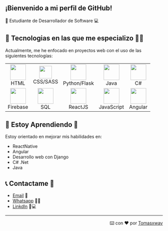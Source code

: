     
## ¡Bienvenido a mi perfil de GitHub! 
📒 Estudiante de Desarrollador de Software 💻


## 📝 Tecnologias en las que me especializo 👨‍💻 

Actualmente, me he enfocado en proyectos web con el uso de las siguientes tecnologías:
<div align='center'>
<table>
    <tbody>
        <tr>
            <td align="center" width="60">
                <img src="https://www.w3.org/html/logo/downloads/HTML5_Logo_512.png" width="50" height="auto">  <br>HTML 
            </td>
            <td align="center" width="60">
                <img src="https://upload.wikimedia.org/wikipedia/commons/d/d5/CSS3_logo_and_wordmark.svg" width="40" height="auto"><br>CSS/SASS
            </td>
            <td align="center" width="60">
                <img src="https://upload.wikimedia.org/wikipedia/commons/thumb/c/c3/Python-logo-notext.svg/1200px-Python-logo-notext.svg.png" width="50" height="auto">  <br>Python/Flask 
            </td>
            <td align="center" width="60">
                <img src="https://cdn-icons-png.flaticon.com/512/226/226777.png" width="50" height="auto"> <br>Java
            </td>
            <td align="center" width="60">
                <img src="https://www.javacodegeeks.com/wp-content/uploads/2024/01/pngegg-1-1.png" width="50" height="auto"> <br>C#
            </td>
        </tr>
        <tr>
            <td align="center" width="60">
                <img src="https://www.gstatic.com/devrel-devsite/prod/v8710cb4731a368cb758d972abd8e9129d9a2b5cf087d107be78174bbc0c595e6/firebase/images/touchicon-180.png" width="50" height="auto"> <br>Firebase 
            </td>
            <td align="center" width="60">
                <img src="https://upload.wikimedia.org/wikipedia/commons/2/29/Postgresql_elephant.svg" width="50" height="auto"><br>SQL
            </td>
            <td align="center" width="60">
                <img src="https://upload.wikimedia.org/wikipedia/commons/a/a7/React-icon.svg" width="50" height="auto"> <br>ReactJS
            </td>
            <td align="center" width="60">
                <img src="https://upload.wikimedia.org/wikipedia/commons/9/99/Unofficial_JavaScript_logo_2.svg" width="50" height="auto"><br>JavaScript
            </td>
            <td align="center" width="60">
                <img src="https://upload.wikimedia.org/wikipedia/commons/thumb/c/cf/Angular_full_color_logo.svg/1200px-Angular_full_color_logo.svg.png" width="50" height="auto"> <br>Angular
            </td>
        </tr>
    </tbody>
</table>

</div>

## 🌱 Estoy Aprendiendo 🌱

Estoy orientado en mejorar mis habilidades en:

- ReactNative
- Angular
- Desarrollo web con Django
- C# .Net
- Java

## 📞 Contactame 📲

* [Email](mailto:tomas_martinez14@hotmail.com) 📧
* [Whatsapp](https://wa.me/528116700635) 📱💬
* [LinkdIn](https://www.linkedin.com/in/tom%C3%A1s-mart%C3%ADnez-a4470b132/) 👥💻


---
<div align="right">
    ⌨️ con ❤️ por <a href="https://github.com/Tomasxwav">Tomasxwav</a> 
</div>

